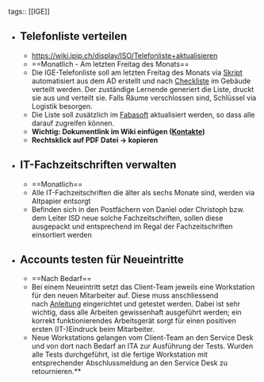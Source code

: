 tags:: [[IGE]]

- ## Telefonliste verteilen
	- https://wiki.ipip.ch/display/ISO/Telefonliste+aktualisieren
	- ==Monatlich - Am letzten Freitag des Monats==
	- Die IGE-Telefonliste soll am letzten Freitag des Monats via [Skript](https://wiki.ipip.ch/display/ISO/Telefonliste+aktualisieren) automatisiert aus dem AD erstellt und nach [Checkliste](https://dms.ipip.ch/fsc/mx/COO.2237.101.8.460403)
	  im Gebäude verteilt werden. Der zuständige Lernende generiert die 
	  Liste, druckt sie aus und verteilt sie. Falls Räume verschlossen sind, 
	  Schlüssel via Logistik besorgen.
	- Die Liste soll zusätzlich im [Fabasoft](https://dms.ipip.ch/fsc/mx/COO.2237.101.3.35670) aktualisiert werden, so dass alle darauf zugreifen können.
	- **Wichtig: Dokumentlink im Wiki einfügen ([Kontakte](https://wiki.ipip.ch/display/IGE/Kontakte))**
	- **Rechtsklick auf PDF Datei → kopieren**
- ## IT-Fachzeitschriften verwalten
	- ==Monatlich==
	- Alle IT-Fachzeitschriften die älter als sechs Monate sind, werden via Altpapier entsorgt
	- Befinden sich in den Postfächern von Daniel oder Christoph bzw. dem Leiter ISD neue solche
	  Fachzeitschriften, sollen diese ausgepackt und entsprechend im Regal der Fachzeitschriften einsortiert werden
- ## Accounts testen für Neueintritte
	- ==Nach Bedarf==
	- Bei einem Neueintritt setzt das Client-Team jeweils eine Workstation für den
	  neuen Mitarbeiter auf. Diese muss anschliessend nach [Anleitung](https://wiki.ipip.ch/pages/viewpage.action?pageId=8949745) eingerichtet und getestet werden.
	  Dabei ist sehr wichtig, dass alle Arbeiten gewissenhaft ausgeführt werden; ein
	  korrekt funktionierendes Arbeitsgerät sorgt für einen positiven ersten
	  (IT-)Eindruck beim Mitarbeiter.
	- Neue Workstations gelangen vom Client-Team an den Service Desk und von dort
	  nach Bedarf an ITA zur Ausführung der Tests. Wurden alle Tests durchgeführt,
	  ist die fertige Workstation mit entsprechender Abschlussmeldung an den Service
	  Desk zu retournieren.**